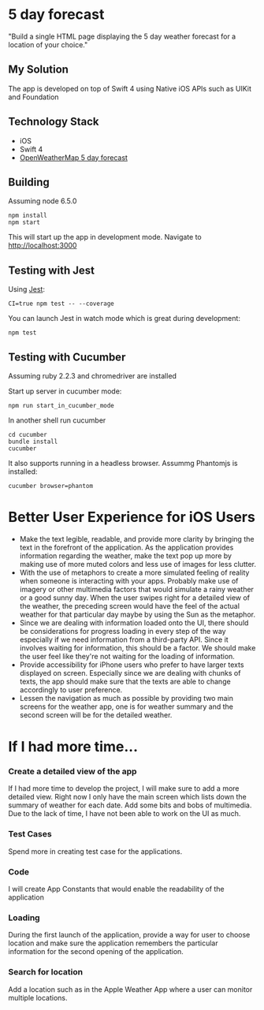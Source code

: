 # 5 day forecast

"Build a single HTML page displaying the 5 day weather forecast for a location of your choice."

## My Solution

The app is developed on top of Swift 4 using Native iOS APIs such as UIKit and Foundation



## Technology Stack

* iOS
* Swift 4
* [OpenWeatherMap 5 day forecast](http://openweathermap.org/forecast5)

## Building
Assuming node 6.5.0

```
npm install
npm start
```
This will start up the app in development mode.
Navigate to [http://localhost:3000](http://localhost:3000)

## Testing with Jest
Using [Jest](https://facebook.github.io/jest/):

```
CI=true npm test -- --coverage
```

You can launch Jest in watch mode which is great during development:
```
npm test
```

## Testing with Cucumber
Assuming ruby 2.2.3 and chromedriver are installed

Start up server in cucumber mode:
```
npm run start_in_cucumber_mode
```

In another shell run cucumber

```
cd cucumber
bundle install
cucumber
```

It also supports running in a headless browser. Assummg Phantomjs is installed:
```
cucumber browser=phantom
```

# Better User Experience for iOS Users
* Make the text legible, readable, and provide more clarity by bringing the text in the forefront of the application. As the application provides information regarding the weather, make the text pop up more by making use of more muted colors and less use of images for less clutter.
* With the use of metaphors to create a more simulated feeling of reality when someone is interacting with your apps. Probably make use of imagery or other multimedia factors that would simulate a rainy weather or a good sunny day. When the user swipes right for a detailed view of the weather, the preceding screen would have the feel of the actual weather for that particular day maybe by using the Sun as the metaphor.
* Since we are dealing with information loaded onto the UI, there should be considerations for progress loading in every step of the way especially if we need information from a third-party API. Since it involves waiting for information, this should be a factor. We should make the user feel like they're not waiting for the loading of information.
* Provide accessibility for iPhone users who prefer to have larger texts displayed on screen. Especially since we are dealing with chunks of texts, the app should make sure that the texts are able to change accordingly to user preference.
* Lessen the navigation as much as possible by providing two main screens for the weather app, one is for weather summary and the second screen will be for the detailed weather.


# If I had more time...

### Create a detailed view of the app
If I had more time to develop the project, I will make sure to add a more detailed view. Right now I only have the main screen which lists down the summary of weather for each date.
Add some bits and bobs of multimedia. Due to the lack of time, I have not been able to work on the UI as much. 

### Test Cases
Spend more in creating test case for the applications.

### Code
I will create App Constants that would enable the readability of the application

### Loading

During the first launch of the application, provide a way for user to choose location and make sure the application remembers the particular information for the second opening of the application.

### Search for location
Add a location such as in the Apple Weather App where a user can monitor multiple locations.

